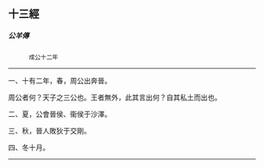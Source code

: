 

## 十三經

##### 公羊傳
　　　`成公十二年`

* * *

一、十有二年，春，周公出奔晉。

周公者何？天子之三公也。王者無外，此其言出何？自其私土而出也。

二、夏，公會晉侯、衞侯于沙澤。

三、秋，晉人敗狄于交剛。

四、冬十月。

* * *

